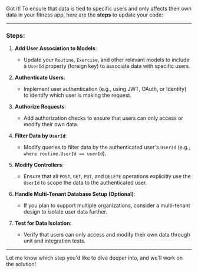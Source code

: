 Got it! To ensure that data is tied to specific users and only affects their own data in your fitness app, here are the **steps** to update your code:

---

### **Steps**:

1. **Add User Association to Models**:
   - Update your `Routine`, `Exercise`, and other relevant models to include a `UserId` property (foreign key) to associate data with specific users.

2. **Authenticate Users**:
   - Implement user authentication (e.g., using JWT, OAuth, or Identity) to identify which user is making the request.

3. **Authorize Requests**:
   - Add authorization checks to ensure that users can only access or modify their own data.

4. **Filter Data by `UserId`**:
   - Modify queries to filter data by the authenticated user's `UserId` (e.g., `where routine.UserId == userId`).

5. **Modify Controllers**:
   - Ensure that all `POST`, `GET`, `PUT`, and `DELETE` operations explicitly use the `UserId` to scope the data to the authenticated user.

6. **Handle Multi-Tenant Database Setup (Optional)**:
   - If you plan to support multiple organizations, consider a multi-tenant design to isolate user data further.

7. **Test for Data Isolation**:
   - Verify that users can only access and modify their own data through unit and integration tests.

---

Let me know which step you'd like to dive deeper into, and we'll work on the solution!